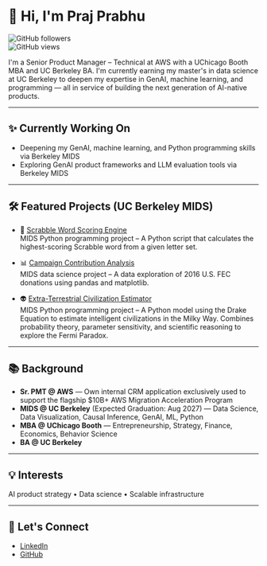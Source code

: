 # 👋 Hi, I'm Praj Prabhu  
![GitHub followers](https://img.shields.io/github/followers/pprabhu90?label=Follow&style=social)  
![GitHub views](https://komarev.com/ghpvc/?username=pprabhu90&color=blue)

I'm a Senior Product Manager – Technical at AWS with a UChicago Booth MBA and UC Berkeley BA. I'm currently earning my master's in data science at UC Berkeley to deepen my expertise in GenAI, machine learning, and programming — all in service of building the next generation of AI-native products.

---

## ✨ Currently Working On  
- Deepening my GenAI, machine learning, and Python programming skills via Berkeley MIDS  
- Exploring GenAI product frameworks and LLM evaluation tools via Berkeley MIDS  

---

## 🛠 Featured Projects (UC Berkeley MIDS)

- 🧠 [Scrabble Word Scoring Engine](https://github.com/pprabhu90/scrabble-score-engine)  
  MIDS Python programming project – A Python script that calculates the highest-scoring Scrabble word from a given letter set.

- 📊 [Campaign Contribution Analysis](https://github.com/pprabhu90/fec-campaign-analysis)  
  MIDS data science project – A data exploration of 2016 U.S. FEC donations using pandas and matplotlib.

- 👽 [Extra-Terrestrial Civilization Estimator](https://github.com/pprabhu90/etc-estimator)  
  MIDS Python programming project – A Python model using the Drake Equation to estimate intelligent civilizations in the Milky Way. Combines probability theory, parameter sensitivity, and scientific reasoning to explore the Fermi Paradox.

---

## 📚 Background

- **Sr. PMT @ AWS** — Own internal CRM application exclusively used to support the flagship $10B+ AWS Migration Acceleration Program  
- **MIDS @ UC Berkeley** (Expected Graduation: Aug 2027) — Data Science, Data Visualization, Causal Inference, GenAI, ML, Python 
- **MBA @ UChicago Booth** — Entrepreneurship, Strategy, Finance, Economics, Behavior Science
- **BA @ UC Berkeley**

---

## 💡 Interests  
AI product strategy • Data science • Scalable infrastructure

---

## 🔗 Let's Connect  
- [LinkedIn](https://www.linkedin.com/in/prajprabhu)  
- [GitHub](https://github.com/pprabhu90)
